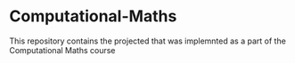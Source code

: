 # Computational-Maths
This repository contains the projected that was implemnted as a part of the Computational Maths course
